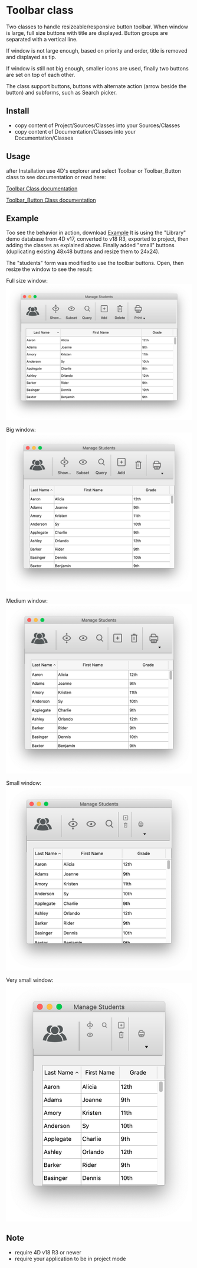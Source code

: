 # Toolbar class

Two classes to handle resizeable/responsive button toolbar.
When window is large, full size buttons with title are displayed. Button groups are separated with a vertical line.

If window is not large enough, based on priority and order, title is removed and displayed as tip.

If window is still not big enough, smaller icons are used, finally two buttons are set on top of each other.

The class support buttons, buttons with alternate action (arrow beside the button) and subforms, such as Search picker.

## Install
- copy content of Project/Sources/Classes into your Sources/Classes
- copy content of Documentation/Classes into your Documentation/Classes

## Usage
after Installation use 4D's explorer and select Toolbar or Toolbar_Button class to see documentation or read here:

[Toolbar Class documentation](Documentation/Classes/Toolbar.md)

[Toolbar_Button Class documentation](Documentation/Classes/Toolbar_Button.md)

## Example
Too see the behavior in action, download [Example](Example/Library.zip)
It is using the "Library" demo database from 4D v17, converted to v18 R3, exported to project, then adding the classes as explained above.
Finally added "small" buttons (duplicating existing 48x48 buttons and resize them to 24x24).

The "students" form was modified to use the toolbar buttons. Open, then resize the window to see the result:

Full size window:
![Full size window](https://github.com/ThomasMaul/Toolbar/blob/master/Documentation/Screenshots/VeryBig.png "Full Size")

Big window:
![Big window](https://github.com/ThomasMaul/Toolbar/blob/master/Documentation/Screenshots/Big.png "Big window")

Medium window:
![Medium window](https://github.com/ThomasMaul/Toolbar/blob/master/Documentation/Screenshots/Medium.png "Medium window")

Small window:
![Small window](https://github.com/ThomasMaul/Toolbar/blob/master/Documentation/Screenshots/Small.png "Small window")

Very small window:
![Very small window](https://github.com/ThomasMaul/Toolbar/blob/master/Documentation/Screenshots/VerySmall.png "Very small window")

## Note
- require 4D v18 R3 or newer
- require your application to be in project mode
